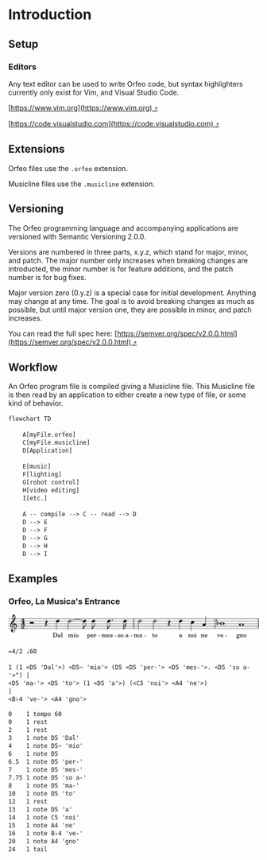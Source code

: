 # Introduction

## Setup

### Editors

Any text editor can be used to write Orfeo code, but syntax
highlighters currently only exist for Vim, and Visual Studio Code.

[https://www.vim.org](https://www.vim.org) ⤴

[https://code.visualstudio.com](https://code.visualstudio.com) ⤴

## Extensions

Orfeo files use the ```.orfeo``` extension.

Musicline files use the ```.musicline``` extension.

## Versioning

The Orfeo programming language and accompanying applications are
versioned with Semantic Versioning 2.0.0.

Versions are numbered in three parts, x.y.z, which stand for
major, minor, and patch. The major number only increases
when breaking changes are introducted, the minor number is
for feature additions, and the patch number is for bug fixes.

Major version zero (0.y.z) is a special case for initial development.
Anything may change at any time. The goal is to avoid breaking changes
as much as possible, but until major version one, they are possible
in minor, and patch increases.

You can read the full spec here:
[https://semver.org/spec/v2.0.0.html](https://semver.org/spec/v2.0.0.html) ⤴

## Workflow

An Orfeo program file is compiled giving a Musicline file. This
Musicline file is then read by an application to either create a new
type of file, or some kind of behavior.

```mermaid
flowchart TD

    A[myFile.orfeo]
    C[myFile.musicline]
    D[Application]

    E[music]
    F[lighting]
    G[robot control]
    H[video editing]
    I[etc.]

    A -- compile --> C -- read --> D
    D --> E
    D --> F
    D --> G
    D --> H
    D --> I
```

## Examples

### Orfeo, La Musica's Entrance

![Orfeo - La Musica's Entrance](/assets/graphics/score/Orfeo-La-Musica-Entrance.svg)

```orfeo
=4/2 ♩60

1 (1 <D5 'Dal'>) <D5~ 'mio'> (D5 <D5 'per-'> <D5 'mes-'>. <D5 'so a-'>^) |
<D5 'ma-'> <D5 'to'> (1 <D5 'a'>) (<C5 'noi'> <A4 'ne'>)                 |
<B♭4 've-'> <A4 'gno'>
```

```musicline
0    1 tempo 60
0    1 rest
2    1 rest
3    1 note D5 'Dal'
4    1 note D5~ 'mio'
6    1 note D5
6.5  1 note D5 'per-'
7    1 note D5 'mes-'
7.75 1 note D5 'so a-'
8    1 note D5 'ma-'
10   1 note D5 'to'
12   1 rest
13   1 note D5 'a'
14   1 note C5 'noi'
15   1 note A4 'ne'
16   1 note B♭4 've-'
20   1 note A4 'gno'
24   1 tail
```
